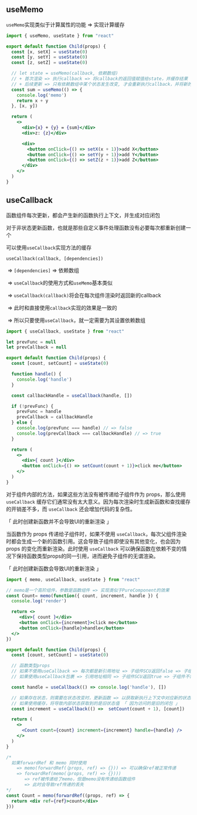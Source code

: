 ## useMemo

`useMemo`实现类似于计算属性的功能 => 实现计算缓存

```jsx
import { useMemo, useState } from "react"

export default function Child(props) {
  const [x, setX] = useState(0)
  const [y, setY] = useState(0)
  const [z, setZ] = useState(0)

  // let state = useMemo(callback, 依赖数组)
  // + 首次渲染 => 执行callback => 将callback的返回值赋值给state，并缓存结果
  // + 后续更新 => 只有依赖数组中某个状态发生改变, 才会重新执行callback，并将新的返回值赋值给state并更新缓存
  const sum = useMemo(() => {
    console.log('memo')
    return x + y
  }, [x, y])

  return (
    <>
      <div>{x} + {y} = {sum}</div>
      <div>z: {z}</div>

      <div>
        <button onClick={() => setX(x + 1)}>add X</button>
        <button onClick={() => setY(y + 1)}>add Y</button>
        <button onClick={() => setZ(z + 1)}>add Z</button>
      </div>
    </>
  )
}
```



## useCallback

函数组件每次更新，都会产生新的函数执行上下文，并生成对应闭包

对于非状态更新函数，也就是那些自定义事件处理函数没有必要每次都重新创建一个

可以使用`useCallback`实现方法的缓存 

`useCallback(callback, [dependencies])` 

​	=> `[dependencies]` => 依赖数组

​	=> `useCallback`的使用方式和`useMemo`基本类似

​	=> `useCallback(callback)`将会在每次组件渲染时返回新的callback 

​		=> 此时和直接使用`callback`实现的效果是一致的 

​		=> 所以只要使用`useCallback`，就一定需要为其设置依赖数组

 ```jsx
 import { useCallback, useState } from "react"
 
 let prevFunc = null
 let prevCallback = null
 
 export default function Child(props) {
   const [count, setCount] = useState(0)
 
   function handle() {
     console.log('handle')
   }
 
   const callbackHandle = useCallback(handle, [])
 
   if (!prevFunc) {
     prevFunc = handle
     prevCallback = callbackHandle
   } else {
     console.log(prevFunc === handle) // => false
     console.log(prevCallback === callbackHandle) // => true
   }
 
   return (
     <>
       <div>{ count }</div>
       <button onClick={() => setCount(count + 1)}>click me</button>
     </>
   )
 }
 ```



对于组件内部的方法，如果这些方法没有被传递给子组件作为 props，那么使用 `useCallback` 缓存它们通常没有太大意义。因为每次渲染时生成新函数和查找缓存的开销差不多，而 `useCallback` 还会增加代码的复杂性。

「 此时创建新函数并不会导致UI的重新渲染 」



当函数作为 props 传递给子组件时，如果不使用 `useCallback`，每次父组件渲染时都会生成一个新的函数引用。这会导致子组件即使没有其他变化，也会因为 props 的变化而重新渲染。此时使用 `useCallback` 可以确保函数在依赖不变的情况下保持函数类型props的同一引用，进而避免子组件的无谓渲染。

「 此时创建新函数会导致UI的重新渲染 」



```jsx
import { memo, useCallback, useState } from "react"

// memo是一个高阶组件，参数是函数组件 => 实现类似于PureComponent的效果
const Count= memo(function({ count, increment, handle }) {
  console.log('render')

  return <>
     <div>{ count }</div>
     <button onClick={increment}>click me</button>
     <button onClick={handle}>handle</button>
  </>
})

export default function Child(props) {
  const [count, setCount] = useState(0)

  // 函数类型props
  // 如果不使用useCallback => 每次都是新引用地址 => 子组件SCU返回false => 子组件需要重新渲染
  // 如果使用useCallback包裹 => 引用地址相同 => 子组件SCU返回true => 子组件不需要重新渲染

  const handle = useCallback(() => console.log('handle'), [])

  // 如果存在状态，则需要在状态改变时，更新函数 => 以获取新执行上下文中对应新的状态值
  // 如果使用缓存，将导致内部状态获取到的是旧状态值 「 因为访问的是旧的闭包 」
  const increment = useCallback(() =>  setCount(count + 1), [count])

  return (
    <>
      <Count count={count} increment={increment} handle={handle} />
    </>
  )
}
```



```jsx
/*
  如果forwardRef 和 memo 同时使用
    => memo(forwardRef(（props, ref) => {})) => 可以确保ref被正常传递
    => forwardRef(memo(（props, ref) => {})))
       => ref被传递给了memo，但是memo没有传递给函数组件
       => 此时会导致ref传递的丢失
*/
const Count = memo(forwardRef((props, ref) => {
  return <div ref={ref}>count</div>
}))
```

